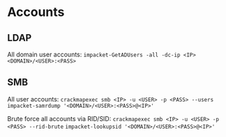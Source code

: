# Accounts
## LDAP
All domain user accounts:
`impacket-GetADUsers -all -dc-ip <IP> <DOMAIN>/<USER>:<PASS>`

## SMB
All user accounts:
`crackmapexec smb <IP> -u <USER> -p <PASS> --users`
`impacket-samrdump '<DOMAIN>/<USER>:<PASS>@<IP>'`

Brute force all accounts via RID/SID:
`crackmapexec smb <IP> -u <USER> -p <PASS> --rid-brute`
`impacket-lookupsid '<DOMAIN>/<USER>:<PASS>@<IP>'`